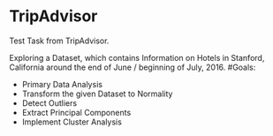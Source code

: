 # TripAdvisor
Test Task from TripAdvisor. 

Exploring a Dataset, which contains Information on Hotels
in Stanford, California around the end of June / beginning of July, 2016.
#Goals:
* Primary Data Analysis
* Transform the given Dataset to Normality
* Detect Outliers
* Extract Principal Components
* Implement Cluster Analysis
